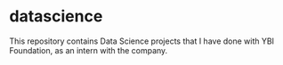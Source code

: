 # datascience
This repository contains Data Science projects that I have done with YBI Foundation, as an intern with the company.
